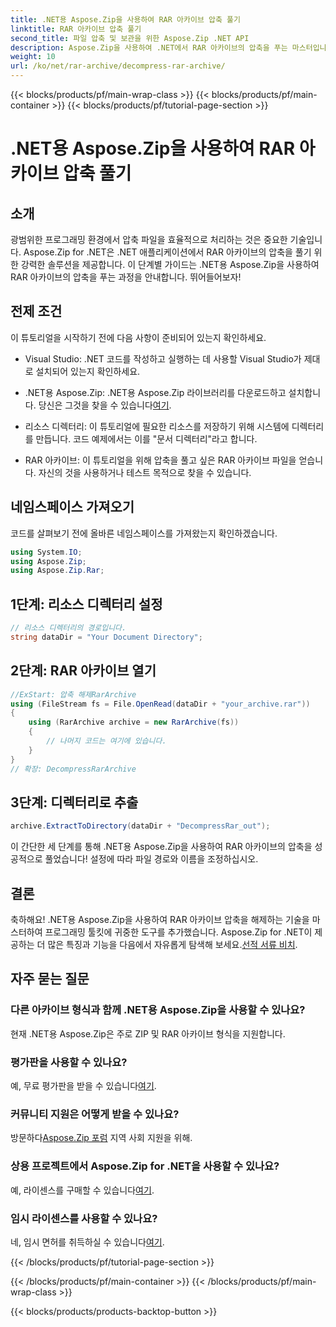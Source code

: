 ```yaml
---
title: .NET용 Aspose.Zip을 사용하여 RAR 아카이브 압축 풀기
linktitle: RAR 아카이브 압축 풀기
second_title: 파일 압축 및 보관을 위한 Aspose.Zip .NET API
description: Aspose.Zip을 사용하여 .NET에서 RAR 아카이브의 압축을 푸는 마스터입니다. 효율적인 파일 처리를 위한 단계별 가이드입니다. 지금 다운로드하세요!
weight: 10
url: /ko/net/rar-archive/decompress-rar-archive/
---
```


{{< blocks/products/pf/main-wrap-class >}}
{{< blocks/products/pf/main-container >}}
{{< blocks/products/pf/tutorial-page-section >}}

# .NET용 Aspose.Zip을 사용하여 RAR 아카이브 압축 풀기


## 소개

광범위한 프로그래밍 환경에서 압축 파일을 효율적으로 처리하는 것은 중요한 기술입니다. Aspose.Zip for .NET은 .NET 애플리케이션에서 RAR 아카이브의 압축을 풀기 위한 강력한 솔루션을 제공합니다. 이 단계별 가이드는 .NET용 Aspose.Zip을 사용하여 RAR 아카이브의 압축을 푸는 과정을 안내합니다. 뛰어들어보자!

## 전제 조건

이 튜토리얼을 시작하기 전에 다음 사항이 준비되어 있는지 확인하세요.

- Visual Studio: .NET 코드를 작성하고 실행하는 데 사용할 Visual Studio가 제대로 설치되어 있는지 확인하세요.

-  .NET용 Aspose.Zip: .NET용 Aspose.Zip 라이브러리를 다운로드하고 설치합니다. 당신은 그것을 찾을 수 있습니다[여기](https://releases.aspose.com/zip/net/).

- 리소스 디렉터리: 이 튜토리얼에 필요한 리소스를 저장하기 위해 시스템에 디렉터리를 만듭니다. 코드 예제에서는 이를 "문서 디렉터리"라고 합니다.

- RAR 아카이브: 이 튜토리얼을 위해 압축을 풀고 싶은 RAR 아카이브 파일을 얻습니다. 자신의 것을 사용하거나 테스트 목적으로 찾을 수 있습니다.

## 네임스페이스 가져오기

코드를 살펴보기 전에 올바른 네임스페이스를 가져왔는지 확인하겠습니다.

```csharp
using System.IO;
using Aspose.Zip;
using Aspose.Zip.Rar;
```

## 1단계: 리소스 디렉터리 설정

```csharp
// 리소스 디렉터리의 경로입니다.
string dataDir = "Your Document Directory";
```

## 2단계: RAR 아카이브 열기

```csharp
//ExStart: 압축 해제RarArchive
using (FileStream fs = File.OpenRead(dataDir + "your_archive.rar"))
{
    using (RarArchive archive = new RarArchive(fs))
    {
        // 나머지 코드는 여기에 있습니다.
    }
}
// 확장: DecompressRarArchive
```

## 3단계: 디렉터리로 추출

```csharp
archive.ExtractToDirectory(dataDir + "DecompressRar_out");
```

이 간단한 세 단계를 통해 .NET용 Aspose.Zip을 사용하여 RAR 아카이브의 압축을 성공적으로 풀었습니다! 설정에 따라 파일 경로와 이름을 조정하십시오.

## 결론

 축하해요! .NET용 Aspose.Zip을 사용하여 RAR 아카이브 압축을 해제하는 기술을 마스터하여 프로그래밍 툴킷에 귀중한 도구를 추가했습니다. Aspose.Zip for .NET이 제공하는 더 많은 특징과 기능을 다음에서 자유롭게 탐색해 보세요.[선적 서류 비치](https://reference.aspose.com/zip/net/).

## 자주 묻는 질문

### 다른 아카이브 형식과 함께 .NET용 Aspose.Zip을 사용할 수 있나요?
현재 .NET용 Aspose.Zip은 주로 ZIP 및 RAR 아카이브 형식을 지원합니다.

### 평가판을 사용할 수 있나요?
 예, 무료 평가판을 받을 수 있습니다[여기](https://releases.aspose.com/).

### 커뮤니티 지원은 어떻게 받을 수 있나요?
 방문하다[Aspose.Zip 포럼](https://forum.aspose.com/c/zip/37) 지역 사회 지원을 위해.

### 상용 프로젝트에서 Aspose.Zip for .NET을 사용할 수 있나요?
 예, 라이센스를 구매할 수 있습니다[여기](https://purchase.aspose.com/buy).

### 임시 라이센스를 사용할 수 있나요?
 네, 임시 면허를 취득하실 수 있습니다[여기](https://purchase.aspose.com/temporary-license/).

{{< /blocks/products/pf/tutorial-page-section >}}

{{< /blocks/products/pf/main-container >}}
{{< /blocks/products/pf/main-wrap-class >}}

{{< blocks/products/products-backtop-button >}}
